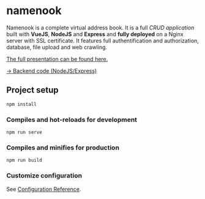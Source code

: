 # namenook

Namenook is a complete virtual address book.
It is a full *CRUD application* built with **VueJS**, **NodeJS** and **Express** and **fully deployed** on a Nginx server with SSL certificate. It features full authentification and authorization, database, file upload and web crawling.

[The full presentation can be found here.](https://namenook.nathan-guilhot.com)

[→ Backend code (NodeJS/Express)](https://github.com/NightenDushi/Namenook-NodeJS-backend)

## Project setup
```
npm install
```

### Compiles and hot-reloads for development
```
npm run serve
```

### Compiles and minifies for production
```
npm run build
```

### Customize configuration
See [Configuration Reference](https://cli.vuejs.org/config/).

